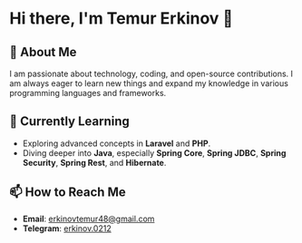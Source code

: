 # Hi there, I'm Temur Erkinov 👋

## 👀 About Me
I am passionate about technology, coding, and open-source contributions. I am always eager to learn new things and expand my knowledge in various programming languages and frameworks.

## 🌱 Currently Learning
- Exploring advanced concepts in **Laravel** and **PHP**.
- Diving deeper into **Java**, especially **Spring Core**, **Spring JDBC**, **Spring Security**, **Spring Rest**, and **Hibernate**.



## 📫 How to Reach Me
- **Email**: [erkinovtemur48@gmail.com](mailto:erkinovtemur48@gmail.com)
- **Telegram**: [erkinov.0212](https://t.me/erkinov.0212)




